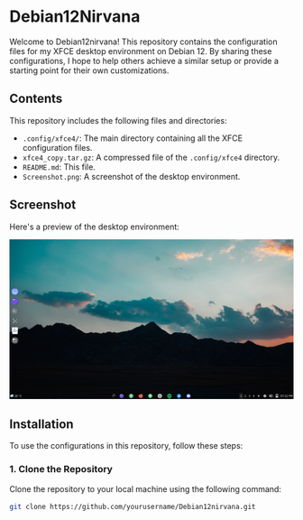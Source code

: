 # Debian12Nirvana
Welcome to Debian12nirvana! This repository contains the configuration files for my XFCE desktop environment on Debian 12. By sharing these configurations, I hope to help others achieve a similar setup or provide a starting point for their own customizations.

## Contents

This repository includes the following files and directories:

- `.config/xfce4/`: The main directory containing all the XFCE configuration files.
- `xfce4_copy.tar.gz`: A compressed file of the `.config/xfce4` directory.
- `README.md`: This file.
- `Screenshot.png`: A screenshot of the desktop environment.

## Screenshot

Here's a preview of the desktop environment:

![Screenshot](Screenshot.png)

## Installation

To use the configurations in this repository, follow these steps:

### 1. Clone the Repository

Clone the repository to your local machine using the following command:

```bash
git clone https://github.com/yourusername/Debian12nirvana.git
